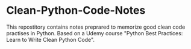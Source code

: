 # Clean-Python-Code-Notes
This repostitory contains notes preprared to memorize good clean code practises in Python. Based on a Udemy course "Python Best Practices: Learn to Write Clean Python Code".
